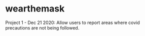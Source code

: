 # wearthemask
Project 1 - Dec 21 2020: Allow users to report areas where covid precautions are not being followed.
